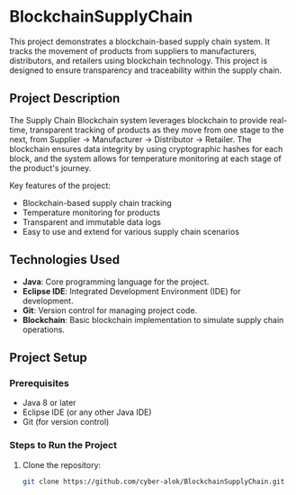 # BlockchainSupplyChain

This project demonstrates a blockchain-based supply chain system. It tracks the movement of products from suppliers to manufacturers, distributors, and retailers using blockchain technology. This project is designed to ensure transparency and traceability within the supply chain.

## Project Description

The Supply Chain Blockchain system leverages blockchain to provide real-time, transparent tracking of products as they move from one stage to the next, from Supplier -> Manufacturer -> Distributor -> Retailer. The blockchain ensures data integrity by using cryptographic hashes for each block, and the system allows for temperature monitoring at each stage of the product's journey.

Key features of the project:
- Blockchain-based supply chain tracking
- Temperature monitoring for products
- Transparent and immutable data logs
- Easy to use and extend for various supply chain scenarios

## Technologies Used

- **Java**: Core programming language for the project.
- **Eclipse IDE**: Integrated Development Environment (IDE) for development.
- **Git**: Version control for managing project code.
- **Blockchain**: Basic blockchain implementation to simulate supply chain operations.
  
## Project Setup

### Prerequisites

- Java 8 or later
- Eclipse IDE (or any other Java IDE)
- Git (for version control)
  
### Steps to Run the Project

1. Clone the repository:
   ```bash
   git clone https://github.com/cyber-alok/BlockchainSupplyChain.git
